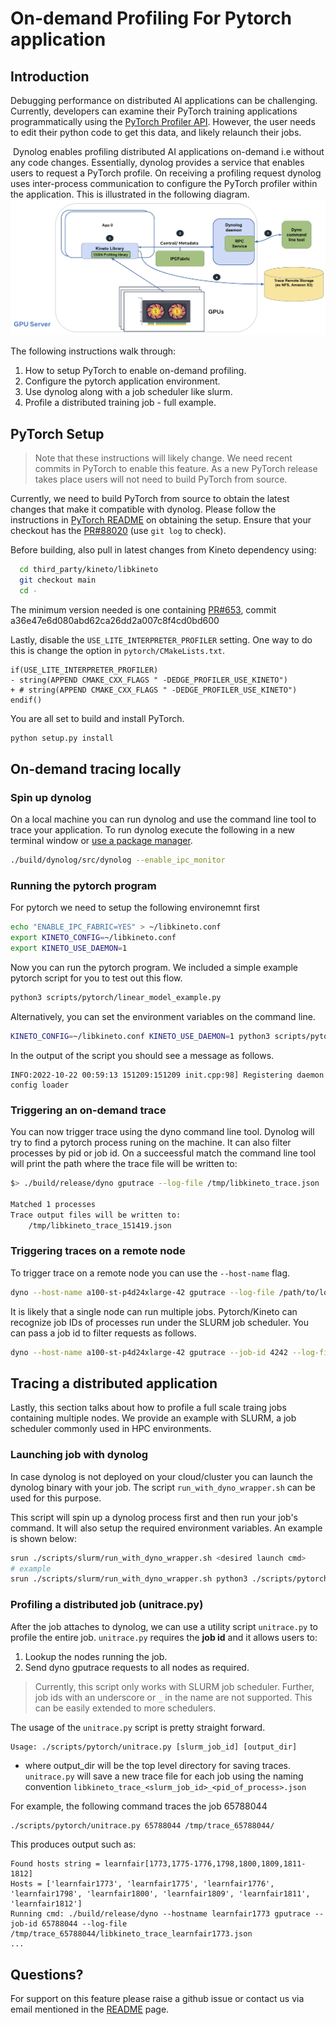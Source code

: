 # On-demand Profiling For Pytorch application

## Introduction
Debugging performance on distributed AI applications can be challenging. Currently, developers can examine their PyTorch training applications programmatically using the [PyTorch Profiler API](https://pytorch.org/docs/stable/profiler.html).
However, the user needs to edit their python code to get this data, and likely relaunch their jobs.

 Dynolog enables profiling distributed AI applications on-demand i.e without any code changes. Essentially, dynolog provides a service that enables users to request a PyTorch profile.
On receiving a profiling request dynolog uses inter-process communication to configure the PyTorch profiler within the application. This is illustrated in the following diagram.
![Profiler activation flow with dynolog and pytorch](./profiler_flow.png)

The following instructions walk through:
1. How to setup PyTorch to enable on-demand profiling.
2. Configure the pytorch application environment.
3. Use dynolog along with a job scheduler like slurm.
4. Profile a distributed training job - full example.

## PyTorch Setup
> Note that these instructions will likely change. We need recent commits in PyTorch to enable this feature. As a new PyTorch release takes place users will not need to build PyTorch from source.

Currently, we need to build PyTorch from source to obtain the latest changes that make it compatible with dynolog.
Please follow the instructions in [PyTorch README](https://github.com/pytorch/pytorch/blob/master/README.md) on obtaining the setup. Ensure that your checkout has the [PR#88020](https://github.com/pytorch/pytorch/pull/88020/) (use `git log` to check).

Before building, also pull in latest changes from Kineto dependency using:
```bash
  cd third_party/kineto/libkineto
  git checkout main
  cd -
```
The minimum version needed is one containing [PR#653](https://github.com/pytorch/kineto/pull/653/), commit a36e47e6d080abd62ca26dd2a007c8f4cd0bd600

Lastly, disable the `USE_LITE_INTERPRETER_PROFILER` setting. One way to do this is change the option in `pytorch/CMakeLists.txt`.
```
if(USE_LITE_INTERPRETER_PROFILER)
- string(APPEND CMAKE_CXX_FLAGS " -DEDGE_PROFILER_USE_KINETO")
+ # string(APPEND CMAKE_CXX_FLAGS " -DEDGE_PROFILER_USE_KINETO")
endif()
```
You are all set to build and install PyTorch.
```bash
python setup.py install
```

## On-demand tracing locally

### Spin up dynolog
On a local machine you can run dynolog and use the command line tool to trace your application.
To run dynolog execute the following in a new terminal window or [use a package manager](../scripts/README.md).
```bash
./build/dynolog/src/dynolog --enable_ipc_monitor
```

### Running the pytorch program
For pytorch we need to setup the following environemnt first
```bash
echo "ENABLE_IPC_FABRIC=YES" > ~/libkineto.conf
export KINETO_CONFIG=~/libkineto.conf
export KINETO_USE_DAEMON=1
```

Now you can run the pytorch program. We included a simple example pytorch script for you to test out this flow.
```bash
python3 scripts/pytorch/linear_model_example.py
```
Alternatively, you can set the environment variables on the command line.
```bash
KINETO_CONFIG=~/libkineto.conf KINETO_USE_DAEMON=1 python3 scripts/pytorch/linear_model_example.py
```

In the output of the script you should see a message as follows.
```
INFO:2022-10-22 00:59:13 151209:151209 init.cpp:98] Registering daemon config loader
```

### Triggering an on-demand trace
You can now trigger trace using the dyno command line tool. Dynolog will try to find a pytorch process runing on the machine. It can also filter processes by pid or job id. On a succeessful match the command line tool will print the path where the trace file will be written to:
```bash
$> ./build/release/dyno gputrace --log-file /tmp/libkineto_trace.json

Matched 1 processes
Trace output files will be written to:
    /tmp/libkineto_trace_151419.json

```

### Triggering traces on a remote node
To trigger trace on a remote node you can use the `--host-name` flag.
```bash
dyno --host-name a100-st-p4d24xlarge-42 gputrace --log-file /path/to/log/file/libkineto_trace.json
```

It is likely that a single node can run multiple jobs. Pytorch/Kineto can recognize job IDs
of processes run under the SLURM job scheduler. You can pass a job id to filter requests as follows.
```bash
dyno --host-name a100-st-p4d24xlarge-42 gputrace --job-id 4242 --log-file /path/to/log/file/libkineto_trace.json
```

## Tracing a distributed application
Lastly, this section talks about how to profile a full scale traing jobs containing multiple nodes.
We provide an example with SLURM, a job scheduler commonly used in HPC environments.

### Launching job with dynolog
In case dynolog is not deployed on your cloud/cluster you can launch the dynolog binary
with your job. The script `run_with_dyno_wrapper.sh` can be used for this purpose.

This script will spin up a dynolog process first and then run your job's command. It will also
setup the required environment variables. An example is shown below:
```bash
srun ./scripts/slurm/run_with_dyno_wrapper.sh <desired launch cmd>
# example
srun ./scripts/slurm/run_with_dyno_wrapper.sh python3 ./scripts/pytorch/linear_model_example.p

```

### Profiling a distributed job (unitrace.py)
After the job attaches to dynolog, we can use a utility script `unitrace.py` to profile the entire job.
`unitrace.py` requires the **job id** and it allows users to:
1. Lookup the nodes running the job.
2. Send dyno gputrace requests to all nodes as required.

> Currently, this script only works with SLURM job scheduler. Further, job ids with an underscore or `_` in the name are not supported. This can be easily extended to more schedulers.

The usage of the `unitrace.py` script is pretty straight forward.
```
Usage: ./scripts/pytorch/unitrace.py [slurm_job_id] [output_dir]
```
- where output_dir will be the top level directory for saving traces. `unitrace.py` will save a new trace file for each job using the naming convention `libkineto_trace_<slurm_job_id>_<pid_of_process>.json`

For example, the following command traces the job 65788044
```bash
./scripts/pytorch/unitrace.py 65788044 /tmp/trace_65788044/
```

This produces output such as:
```
Found hosts string = learnfair[1773,1775-1776,1798,1800,1809,1811-1812]
Hosts = ['learnfair1773', 'learnfair1775', 'learnfair1776', 'learnfair1798', 'learnfair1800', 'learnfair1809', 'learnfair1811', 'learnfair1812']
Running cmd: ./build/release/dyno --hostname learnfair1773 gputrace --job-id 65788044 --log-file /tmp/trace_65788044/libkineto_trace_learnfair1773.json
...
```

## Questions?

For support on this feature please raise a github issue or contact us via email mentioned in the [README](../README.md) page.
